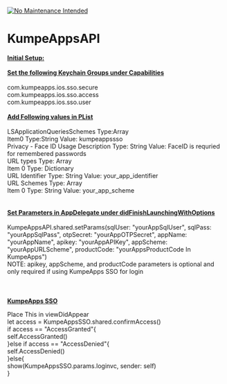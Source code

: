 [![No Maintenance Intended](http://unmaintained.tech/badge.svg)](http://unmaintained.tech/)

# KumpeAppsAPI

<u><b>Initial Setup:</b></u><br>
<br>
<u><b>Set the following Keychain Groups under Capabilities</b></u><br>
<br>
com.kumpeapps.ios.sso.secure<br>
com.kumpeapps.ios.sso.access<br>
com.kumpeapps.ios.sso.user<br>
<br>
<u><b>Add Following values in PList</b></u><br>
<br>
LSApplicationQueriesSchemes Type:Array<br>
<ensp>  Item0 Type:String Value: kumpeappssso<br>
Privacy - Face ID Usage Description Type: String Value: FaceID is requried for remembered passwords<br>
URL types Type: Array<br>
  Item 0 Type: Dictionary<br>
    URL Identifier Type: String Value: your_app_identifier<br>
    URL Schemes Type: Array<br>
     Item 0 Type: String Value: your_app_scheme<br>
<br>
<br>
<u><b>Set Parameters in AppDelegate under didFinishLaunchingWithOptions</b></u><br>
<br>
KumpeAppsAPI.shared.setParams(sqlUser: "yourAppSqlUser", sqlPass: "yourAppSqlPass", otpSecret: "yourAppOTPSecret", appName: "yourAppName", apikey: "yourAppAPIKey", appScheme: "yourAppURLScheme", productCode: "yourAppsProductCode In KumpeApps") <br>
NOTE: apikey, appScheme, and productCode parameters is optional and only required if using KumpeApps SSO for login <br>
<br>
<br>
<br>
<u><b>KumpeApps SSO</u></b><br>

Place This in viewDidAppear<br>
        let access = KumpeAppsSSO.shared.confirmAccess()<br>
        if access == "AccessGranted"{<br>
            self.AccessGranted()<br>
        }else if access == "AccessDenied"{<br>
            self.AccessDenied()<br>
        }else{<br>
            show(KumpeAppsSSO.params.loginvc, sender: self)<br>
        }<br>
